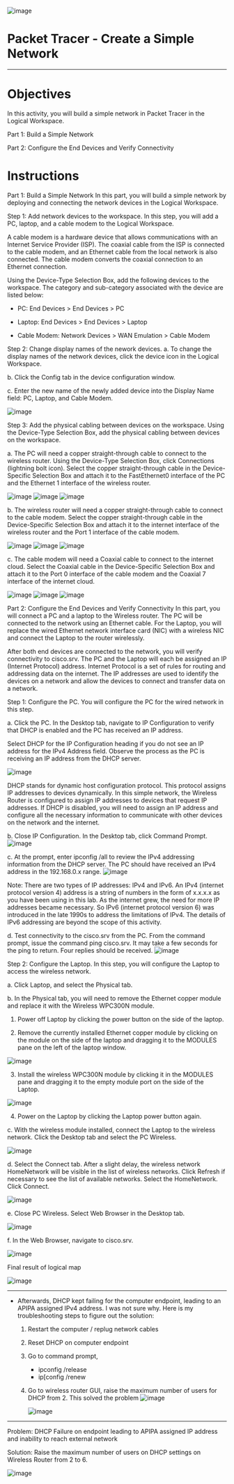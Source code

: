 ![image](https://github.com/user-attachments/assets/039a22d2-0cfd-4de5-b928-d1c85e0137bc)

# Packet Tracer - Create a Simple Network
--- 
# Objectives
In this activity, you will build a simple network in Packet Tracer in the Logical Workspace.

Part 1: Build a Simple Network

Part 2: Configure the End Devices and Verify Connectivity

# Instructions
Part 1: Build a Simple Network
In this part, you will build a simple network by deploying and connecting the network devices in the Logical Workspace.

Step 1: Add network devices to the workspace.
In this step, you will add a PC, laptop, and a cable modem to the Logical Workspace.

A cable modem is a hardware device that allows communications with an Internet Service Provider (ISP). The coaxial cable from the ISP is connected to the cable modem, and an Ethernet cable from the local network is also connected. The cable modem converts the coaxial connection to an Ethernet connection.

Using the Device-Type Selection Box, add the following devices to the workspace. The category and sub-category associated with the device are listed below:

-   PC: End Devices > End Devices > PC

-   Laptop: End Devices > End Devices > Laptop

-   Cable Modem: Network Devices > WAN Emulation > Cable Modem

Step 2: Change display names of the nework devices.
a.     To change the display names of the network devices, click the device icon in the Logical Workspace.

b.     Click the Config tab in the device configuration window.

c.     Enter the new name of the newly added device into the Display Name field: PC, Laptop, and Cable Modem.

  ![image](https://github.com/user-attachments/assets/1b1d4bb1-6191-42c6-87c1-31f78ad1921a)

Step 3: Add the physical cabling between devices on the workspace.
Using the Device-Type Selection Box, add the physical cabling between devices on the workspace.

a.     The PC will need a copper straight-through cable to connect to the wireless router. Using the Device-Type Selection Box, click Connections (lightning bolt icon). Select the copper straight-through cable in the Device-Specific Selection Box and attach it to the FastEthernet0 interface of the PC and the Ethernet 1 interface of the wireless router.

  ![image](https://github.com/user-attachments/assets/198dfda1-b772-472f-bd83-12295a3e3f5c)
  ![image](https://github.com/user-attachments/assets/007d09df-0c66-4199-8360-d4453863af08)
  ![image](https://github.com/user-attachments/assets/bd53fb5d-3ba7-48b7-a904-6f966796d9cb)



b.     The wireless router will need a copper straight-through cable to connect to the cable modem. Select the copper straight-through cable in the Device-Specific Selection Box and attach it to the internet interface of the wireless router and the Port 1 interface of the cable modem.

  ![image](https://github.com/user-attachments/assets/198dfda1-b772-472f-bd83-12295a3e3f5c)
  ![image](https://github.com/user-attachments/assets/949b7153-86c8-429f-9b6b-3e8bc40c94cd)
  ![image](https://github.com/user-attachments/assets/1e5b1531-ade6-421c-b630-24f6fab0683a)


c.     The cable modem will need a Coaxial cable to connect to the internet cloud. Select the Coaxial cable in the Device-Specific Selection Box and attach it to the Port 0 interface of the cable modem and the Coaxial 7 interface of the internet cloud.

  ![image](https://github.com/user-attachments/assets/8cf18216-9a65-40df-83fd-ccf97952e871)
  ![image](https://github.com/user-attachments/assets/65f6d60b-89b8-4728-96d4-674dee3019e1)
  ![image](https://github.com/user-attachments/assets/1c4a6fb3-e614-4920-9e42-8e127e5a9144)

  

Part 2: Configure the End Devices and Verify Connectivity
In this part, you will connect a PC and a laptop to the Wireless router. The PC will be connected to the network using an Ethernet cable. For the Laptop, you will replace the wired Ethernet network interface card (NIC) with a wireless NIC and connect the Laptop to the router wirelessly.

After both end devices are connected to the network, you will verify connectivity to cisco.srv. The PC and the Laptop will each be assigned an IP (Internet Protocol) address. Internet Protocol is a set of rules for routing and addressing data on the internet. The IP addresses are used to identify the devices on a network and allow the devices to connect and transfer data on a network.

Step 1: Configure the PC.
You will configure the PC for the wired network in this step.

a.     Click the PC. In the Desktop tab, navigate to IP Configuration to verify that DHCP is enabled and the PC has received an IP address.

Select DHCP for the IP Configuration heading if you do not see an IP address for the IPv4 Address field. Observe the process as the PC is receiving an IP address from the DHCP server.

  ![image](https://github.com/user-attachments/assets/ee126c4d-2c9a-4f65-9226-25100b275e23)

DHCP stands for dynamic host configuration protocol. This protocol assigns IP addresses to devices dynamically. In this simple network, the Wireless Router is configured to assign IP addresses to devices that request IP addresses. If DHCP is disabled, you will need to assign an IP address and configure all the necessary information to communicate with other devices on the network and the internet.

b.     Close IP Configuration. In the Desktop tab, click Command Prompt.
  ![image](https://github.com/user-attachments/assets/2f7e553d-0480-4463-a54d-9132c2f42893)
  
c.     At the prompt, enter ipconfig /all to review the IPv4 addressing information from the DHCP server. The PC should have received an IPv4 address in the 192.168.0.x range.
  ![image](https://github.com/user-attachments/assets/fac1b4b4-e817-430a-9d72-eb1dc620a573)

Note: There are two types of IP addresses: IPv4 and IPv6. An IPv4 (internet protocol version 4) address is a string of numbers in the form of x.x.x.x as you have been using in this lab. As the internet grew, the need for more IP addresses became necessary. So IPv6 (internet protocol version 6) was introduced in the late 1990s to address the limitations of IPv4. The details of IPv6 addressing are beyond the scope of this activity.

d.     Test connectivity to the cisco.srv from the PC. From the command prompt, issue the command ping cisco.srv. It may take a few seconds for the ping to return. Four replies should be received.
    ![image](https://github.com/user-attachments/assets/416516de-8912-4988-975e-e0cf2e70fd86)

Step 2: Configure the Laptop.
In this step, you will configure the Laptop to access the wireless network.

a.     Click Laptop, and select the Physical tab.

b.     In the Physical tab, you will need to remove the Ethernet copper module and replace it with the Wireless WPC300N module.

1)    Power off Laptop by clicking the power button on the side of the laptop.

2)    Remove the currently installed Ethernet copper module by clicking on the module on the side of the laptop and dragging it to the MODULES pane on the left of the laptop window.
  
![image](https://github.com/user-attachments/assets/6b832cca-fbb5-43b9-9c65-1ba2f075c9e3)

3)    Install the wireless WPC300N module by clicking it in the MODULES pane and dragging it to the empty module port on the side of the Laptop.

  ![image](https://github.com/user-attachments/assets/2a1fd2ee-4a57-4c58-a05f-40a78981c437)

4)    Power on the Laptop by clicking the Laptop power button again.

c.     With the wireless module installed, connect the Laptop to the wireless network. Click the Desktop tab and select the PC Wireless.

  ![image](https://github.com/user-attachments/assets/60011e0d-7c42-45a4-877c-9737fdff8d63)

  
d.     Select the Connect tab. After a slight delay, the wireless network HomeNetwork will be visible in the list of wireless networks. Click Refresh if necessary to see the list of available networks. Select the HomeNetwork. Click Connect.

  ![image](https://github.com/user-attachments/assets/3f521461-95e2-4147-b7da-1f0be425ce8c)

e.     Close PC Wireless. Select Web Browser in the Desktop tab.

  ![image](https://github.com/user-attachments/assets/f5e66a61-f60b-4fbe-b3fc-65630e1f5a1b)


f.      In the Web Browser, navigate to cisco.srv.

  ![image](https://github.com/user-attachments/assets/22f60f4f-d1fd-496d-a218-ece1db437fb7)




Final result of logical map

  ![image](https://github.com/user-attachments/assets/3a244eac-e012-494e-b430-4b9daaa19487)



---




- Afterwards, DHCP kept failing for the computer endpoint, leading to an APIPA assigned IPv4 address. I was not sure why. Here is my troubleshooting steps to figure out the solution:

  1. Restart the computer / replug network cables
  2. Reset DHCP on computer endpoint
  3. Go to command prompt,
       - ipconfig /release
       - ip[config /renew
  4. Go to wireless router GUI, raise the maximum number of users for DHCP from 2. This solved the problem
     ![image](https://github.com/user-attachments/assets/caedc8df-65d6-4c69-93b5-5a435d7ccacc)
     
     ![image](https://github.com/user-attachments/assets/08dc04bb-be82-451e-a87f-118f22e2fea5)

---

Problem: DHCP Failure on endpoint leading to APIPA assigned IP address and inability to reach external network

Solution: Raise the maximum number of users on DHCP settings on Wireless Router from 2 to 6. 

![image](https://github.com/user-attachments/assets/cb682a38-0ad6-4dcf-ac5d-cc13d92b8931)





     
